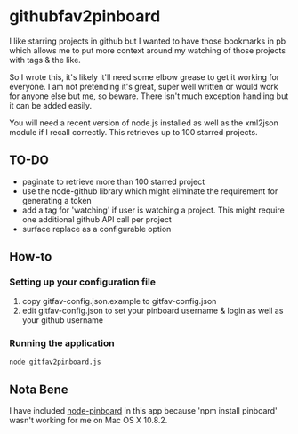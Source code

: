 githubfav2pinboard
==================

I like starring projects in github but I wanted to have those bookmarks in pb which allows me to put more context around my watching of those projects with tags & the like.

So I wrote this, it's likely it'll need some elbow grease to get it working for everyone. I am not pretending it's great, super well written or would work for anyone else but me, so beware. There isn't much exception handling but it can be added easily.

You will need a recent version of node.js installed as well as the xml2json module if I recall correctly. This retrieves up to 100 starred projects.

## TO-DO

* paginate to retrieve more than 100 starred project
* use the node-github library which might eliminate the requirement for generating a token
* add a tag for 'watching' if user is watching a project. This might require one additional github API call per project
* surface replace as a configurable option


How-to
------

### Setting up your configuration file

1. copy gitfav-config.json.example to gitfav-config.json
2. edit gitfav-config.json to set your pinboard username & login as well as your github username

### Running the application

```bash
node gitfav2pinboard.js
```

Nota Bene
---------

I have included [node-pinboard](https://github.com/frozzare/node-pinboard) in this app because 'npm install pinboard' wasn't working for me on Mac OS X 10.8.2.